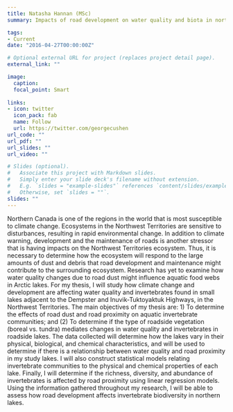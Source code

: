 ```yaml
---
title: Natasha Hannan (MSc)
summary: Impacts of road development on water quality and biota in northern lakes

tags:
- Current
date: "2016-04-27T00:00:00Z"

# Optional external URL for project (replaces project detail page).
external_link: ""

image:
  caption: 
  focal_point: Smart
  
links:
- icon: twitter
  icon_pack: fab
  name: Follow
  url: https://twitter.com/georgecushen
url_code: ""
url_pdf: ""
url_slides: ""
url_video: ""

# Slides (optional).
#   Associate this project with Markdown slides.
#   Simply enter your slide deck's filename without extension.
#   E.g. `slides = "example-slides"` references `content/slides/example-slides.md`.
#   Otherwise, set `slides = ""`.
slides: ""
---
```


Northern Canada is one of the regions in the world that is most susceptible to climate change. Ecosystems in the Northwest Territories are sensitive to disturbances, resulting in rapid environmental change. In addition to climate warning, development and the maintenance of roads is another stressor that is having impacts on the Northwest Territories ecosystem. Thus, it is necessary to determine how the ecosystem will respond to the large amounts of dust and debris that road development and maintenance might contribute to the surrounding ecosystem. Research has yet to examine how water quality changes due to road dust might influence aquatic food webs in Arctic lakes. For my thesis, I will study how climate change and development are affecting water quality and invertebrates found in small lakes adjacent to the Dempster and Inuvik-Tuktoyaktuk Highways, in the Northwest Territories. The main objectives of my thesis are: 1) To determine the effects of road dust and road proximity on aquatic invertebrate communities; and (2) To determine if the type of roadside vegetation (boreal vs. tundra) mediates changes in water quality and invertebrates in roadside lakes. The data collected will determine how the lakes vary in their physical, biological, and chemical characteristics, and will be used to determine if there is a relationship between water quality and road proximity in my study lakes. I will also construct statistical models relating invertebrate communities to the physical and chemical properties of each lake. Finally, I will determine if the richness, diversity, and abundance of invertebrates is affected by road proximity using linear regression models. Using the information gathered throughout my research, I will be able to assess how road development affects invertebrate biodiversity in northern lakes.
